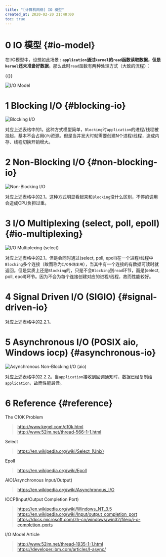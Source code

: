 ```yaml
---
title: "[计算机网络] IO 模型"
created_at: 2020-02-20 21:40:00
toc: true
---
```


# 0 IO 模型 {#io-model}

在I/O模型中，设想如此场景 : **`application`通过`kernel`的`read`函数读取数据，但是`kernel`还未准备好数据**。那么此时`read`函数有两种处理方式（大致的流程）：

{{<inline-html file="io-model.html">}}

![I/O Model](io-model.gif)

# 1 Blocking I/O {#blocking-io}

![Blocking I/O](blocking.gif)

对应上述表格中的1。这种方式模型简单，`Blocking`时`application`的进程/线程被挂起，基本不会占用`CPU`资源。但是当并发大时就需要创建N个进程/线程，造成内存、线程切换开销增大。

# 2 Non-Blocking I/O {#non-blocking-io}

![Non-Blocking I/O](non-blocking.gif)

对应上述表格中的2.1。这种方式明显看起来和`Blocking`没什么区别，不停的调用会造成CPU负担过重。

# 3 I/O Multiplexing (select, poll, epoll) {#io-multiplexing}

![I/O Multiplexing (select)](io-multiplexing-select.gif)

对应上述表格中的2.1。但是会同时通过(select, poll, epoll)在一个进程/线程中`Blocking`多个连接（故而称为`I/O多路复用`），当其中有一个连接的有数据可读时就返回。但是实质上还是`Blocking`的，只是不会`Blocking`到`read`环节，而是(select, poll, epoll)环节。因为不会为每个连接创建对应的进程/线程，故而性能较好。

# 4 Signal Driven I/O (SIGIO) {#signal-driven-io}
对应上述表格中的2.2.1。

# 5 Asynchronous I/O (POSIX aio, Windows iocp) {#asynchronous-io}

![Asynchronous Non-Blocking I/O (aio)](asynchronous-non-blocking-aio.gif)

对应上述表格中的2.2.2。当`application`接收到回调通知时，数据已经复制给`application`，故而性能最佳。

# 6 Reference {#reference}

The C10K Problem
> http://www.kegel.com/c10k.html  
> http://www.52im.net/thread-566-1-1.html

Select
> https://en.wikipedia.org/wiki/Select_(Unix)

Epoll
> https://en.wikipedia.org/wiki/Epoll

AIO(Asynchronous Input/Output)
> https://en.wikipedia.org/wiki/Asynchronous_I/O

IOCP(Input/Output Completion Port)
> https://en.wikipedia.org/wiki/Windows_NT_3.5  
> https://en.wikipedia.org/wiki/Input/output_completion_port  
> https://docs.microsoft.com/zh-cn/windows/win32/fileio/i-o-completion-ports

I/O Model Article
> http://www.52im.net/thread-1935-1-1.html  
> https://developer.ibm.com/articles/l-async/
